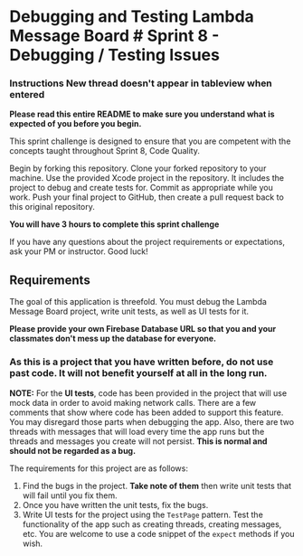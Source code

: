 # Debugging and Testing Lambda Message Board	# Sprint 8 - Debugging / Testing Issues


 ### Instructions	New thread doesn't appear in tableview when entered

 **Please read this entire README to make sure you understand what is expected of you before you begin.**	

 This sprint challenge is designed to ensure that you are competent with the concepts taught throughout Sprint 8, Code Quality.	

 Begin by forking this repository. Clone your forked repository to your machine. Use the provided Xcode project in the repository. It includes the project to debug and create tests for. Commit as appropriate while you work. Push your final project to GitHub, then create a pull request back to this original repository.	

 **You will have 3 hours to complete this sprint challenge**	

 If you have any questions about the project requirements or expectations, ask your PM or instructor. Good luck!	

 ## Requirements	

 The goal of this application is threefold. You must debug the Lambda Message Board project, write unit tests, as well as UI tests for it. 	

 **Please provide your own Firebase Database URL so that you and your classmates don't mess up the database for everyone.**	

 ### As this is a project that you have written before, do not use past code. It will not benefit yourself at all in the long run.	

 **NOTE:** For the **UI tests**, code has been provided in the project that will use mock data in order to avoid making network calls. There are a few comments that show where code has been added to support this feature. You may disregard those parts when debugging the app. Also, there are two threads with messages that will load every time the app runs but the threads and messages you create will not persist. **This is normal and should not be regarded as a bug.**	

 The requirements for this project are as follows:	

 1. Find the bugs in the project. **Take note of them** then write unit tests that will fail until you fix them.	
2. Once you have written the unit tests, fix the bugs.	
3. Write UI tests for the project using the `TestPage` pattern. Test the functionality of the app such as creating threads, creating messages, etc. You are welcome to use a code snippet of the `expect` methods if you wish.
